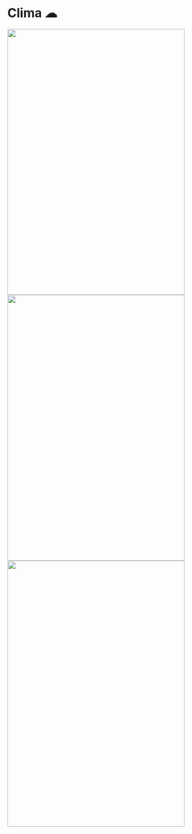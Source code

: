 # Clima ☁
<img src='https://user-images.githubusercontent.com/93365339/171037802-7011dc6e-18cc-45af-8ae1-b1ed8f0df175.jpeg' width='400' height='600'>
<img src='https://user-images.githubusercontent.com/93365339/171037833-b6230058-93b9-4441-b8cf-58ef5fcb0148.jpeg' width='400' height='600'>
<img src='https://user-images.githubusercontent.com/93365339/171037841-3591768c-0be4-4980-b7fd-3e691e9219ac.jpeg' width='400' height='600'>
